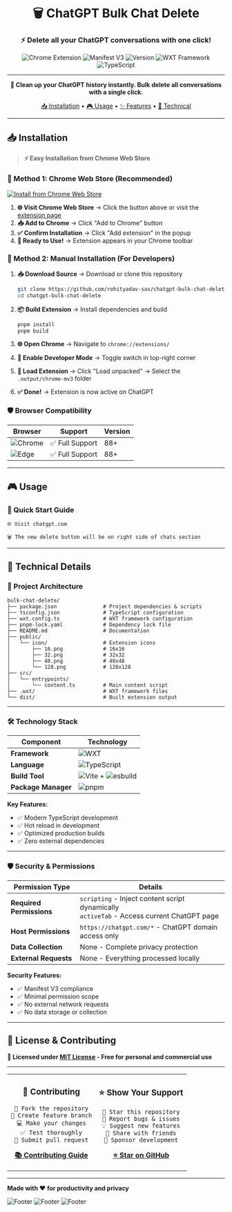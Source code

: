 <div align="center">

# 🗑️ ChatGPT Bulk Chat Delete

### ⚡ Delete all your ChatGPT conversations with one click!

<img src="https://img.shields.io/badge/Chrome-Extension-4285F4?style=for-the-badge&logo=googlechrome&logoColor=white" alt="Chrome Extension">
<img src="https://img.shields.io/badge/Manifest-V3-FF6B35?style=for-the-badge" alt="Manifest V3">
<img src="https://img.shields.io/badge/Version-1.0.0-00D9FF?style=for-the-badge" alt="Version">
<img src="https://img.shields.io/badge/WXT-Framework-10B981?style=for-the-badge" alt="WXT Framework">
<img src="https://img.shields.io/badge/TypeScript-007ACC?style=for-the-badge&logo=typescript&logoColor=white" alt="TypeScript">

---

**🎯 Clean up your ChatGPT history instantly. Bulk delete all conversations with a single click.**

[📥 Installation](#-installation) • [🎮 Usage](#-usage) • [✨ Features](#-features) • [🔧 Technical](#-technical-details)

</div>

---

## 📥 Installation

> **⚡ Easy Installation from Chrome Web Store**

### 🎯 Method 1: Chrome Web Store (Recommended)

[![Install from Chrome Web Store](https://img.shields.io/badge/Install%20from-Chrome%20Web%20Store-4285F4?style=for-the-badge&logo=googlechrome&logoColor=white)](https://chromewebstore.google.com/detail/YOUR_EXTENSION_ID_HERE)

1. **🌐 Visit Chrome Web Store** → Click the button above or visit the [extension page](https://chromewebstore.google.com/detail/YOUR_EXTENSION_ID_HERE)
2. **📥 Add to Chrome** → Click "Add to Chrome" button
3. **✅ Confirm Installation** → Click "Add extension" in the popup
4. **🎉 Ready to Use!** → Extension appears in your Chrome toolbar

### 🔧 Method 2: Manual Installation (For Developers)

1. **📥 Download Source** → Download or clone this repository

   ```bash
   git clone https://github.com/rohityadav-sas/chatgpt-bulk-chat-delete.git
   cd chatgpt-bulk-chat-delete
   ```

2. **📦 Build Extension** → Install dependencies and build

   ```bash
   pnpm install
   pnpm build
   ```

3. **🌐 Open Chrome** → Navigate to `chrome://extensions/`
4. **🔧 Enable Developer Mode** → Toggle switch in top-right corner
5. **📁 Load Extension** → Click "Load unpacked" → Select the `.output/chrome-mv3` folder
6. **✅ Done!** → Extension is now active on ChatGPT

### 🛡️ Browser Compatibility

| Browser                                                                                             | Support         | Version |
| --------------------------------------------------------------------------------------------------- | --------------- | ------- |
| ![Chrome](https://img.shields.io/badge/-Chrome-4285F4?style=flat&logo=googlechrome&logoColor=white) | ✅ Full Support | 88+     |
| ![Edge](https://img.shields.io/badge/-Edge-0078D4?style=flat&logo=microsoftedge&logoColor=white)    | ✅ Full Support | 88+     |

---

## 🎮 Usage

### 🚀 Quick Start Guide

```
🌐 Visit chatgpt.com

🗑️ The new delete button will be on right side of chats section
```

---

## 🔧 Technical Details

### 📁 Project Architecture

```
bulk-chat-delete/
├── package.json               # Project dependencies & scripts
├── tsconfig.json              # TypeScript configuration
├── wxt.config.ts              # WXT framework configuration
├── pnpm-lock.yaml             # Dependency lock file
├── README.md                  # Documentation
├── public/
│   └── icon/                  # Extension icons
│       ├── 16.png             # 16x16
│       ├── 32.png             # 32x32
│       ├── 48.png             # 48x48
│       └── 128.png            # 128x128
├── src/
│   └── entrypoints/
│       └── content.ts         # Main content script
├── .wxt/                      # WXT framework files
└── dist/                      # Built extension output
```

---

### 🛠️ Technology Stack

| Component           | Technology                                                                                                                                                                                                                                                                                                                                                                                     |
| ------------------- | ---------------------------------------------------------------------------------------------------------------------------------------------------------------------------------------------------------------------------------------------------------------------------------------------------------------------------------------------------------------------------------------------- |
| **Framework**       | ![WXT](https://img.shields.io/badge/WXT-0.20.11-10B981?style=flat&logo=data:image/svg+xml;base64,PHN2ZyB3aWR0aD0iMjQiIGhlaWdodD0iMjQiIHZpZXdCb3g9IjAgMCAyNCAyNCIgZmlsbD0ibm9uZSIgeG1sbnM9Imh0dHA6Ly93d3cudzMub3JnLzIwMDAvc3ZnIj4KPHBhdGggZD0iTTEyIDJMMTMuMDkgOC4yNkwyMSA5TDEzLjA5IDE1Ljc0TDEyIDIyTDEwLjkxIDE1Ljc0TDMgOUwxMC45MSA4LjI2TDEyIDJaIiBmaWxsPSJ3aGl0ZSIvPgo8L3N2Zz4K&logoColor=white) |
| **Language**        | ![TypeScript](https://img.shields.io/badge/TypeScript-007ACC?style=flat&logo=typescript&logoColor=white)                                                                                                                                                                                                                                                                                       |
| **Build Tool**      | ![Vite](https://img.shields.io/badge/Vite-646CFF?style=flat&logo=vite&logoColor=white) + ![esbuild](https://img.shields.io/badge/esbuild-FFCF00?style=flat&logo=esbuild&logoColor=black)                                                                                                                                                                                                       |
| **Package Manager** | ![pnpm](https://img.shields.io/badge/pnpm-F69220?style=flat&logo=pnpm&logoColor=white)                                                                                                                                                                                                                                                                                                         |

**Key Features:**

- ✅ Modern TypeScript development
- ✅ Hot reload in development
- ✅ Optimized production builds
- ✅ Zero external dependencies

---

### 🛡️ Security & Permissions

| Permission Type          | Details                                                                                      |
| ------------------------ | -------------------------------------------------------------------------------------------- |
| **Required Permissions** | `scripting` - Inject content script dynamically<br>`activeTab` - Access current ChatGPT page |
| **Host Permissions**     | `https://chatgpt.com/*` - ChatGPT domain access only                                         |
| **Data Collection**      | None - Complete privacy protection                                                           |
| **External Requests**    | None - Everything processed locally                                                          |

**Security Features:**

- ✅ Manifest V3 compliance
- ✅ Minimal permission scope
- ✅ No external network requests
- ✅ No data storage or collection

---

## 📄 License & Contributing

**📜 Licensed under [MIT License](./LICENSE) - Free for personal and commercial use**

---

<table align="center">
<tr>
<td align="center">

### 🤝 **Contributing**

```
🍴 Fork the repository
🌿 Create feature branch
💻 Make your changes
✅ Test thoroughly
🚀 Submit pull request
```

[**📚 Contributing Guide**](https://github.com/rohityadav-sas/chatgpt-bulk-chat-delete/blob/main/README.md#-contributing)

</td>
<td align="center">

### ⭐ **Show Your Support**

```
🌟 Star this repository
🐛 Report bugs & issues
💡 Suggest new features
📢 Share with friends
💝 Sponsor development
```

[**⭐ Star on GitHub**](https://github.com/rohityadav-sas/chatgpt-bulk-chat-delete)

</td>
</tr>
</table>

---

**Made with ❤️ for productivity and privacy**

![Footer](https://img.shields.io/badge/Built%20with-TypeScript-3178C6?style=for-the-badge&logo=typescript&logoColor=white)
![Footer](https://img.shields.io/badge/Powered%20by-WXT%20Framework-10B981?style=for-the-badge)
![Footer](https://img.shields.io/badge/Chrome-Extension-4285F4?style=for-the-badge&logo=googlechrome&logoColor=white)

</div>
